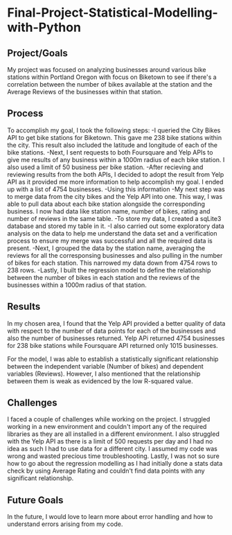 # Final-Project-Statistical-Modelling-with-Python

## Project/Goals
My project was focused on analyzing businesses around various bike stations within Portland Oregon with focus on Biketown to see if there's a correlation between the number of bikes available at the station and the Average Reviews of the businesses within that station.

## Process
To accomplish my goal, I took the following steps: 
-I queried the City Bikes API to get bike stations for Biketown. This gave me 238 bike stations within the city. This result also included the latitude and longitude of each of the bike stations. -Next, I sent requests to both Foursquare and Yelp APIs to give me results of any business within a 1000m radius of each bike station. I also used a limit of 50 business per bike station. -After recieving and reviewing results from the both APIs, I decided to adopt the result from Yelp API as it provided me more information to help accomplish my goal. I ended up with a list of 4754 businesses. -Using this information -My next step was to merge data from the city bikes and the Yelp API into one. This way, I was able to pull data about each bike station alongside the corresponding business. I now had data like station name, number of bikes, rating and number of reviews in the same table. 
-To store my data, I created a sqLite3 database and stored my table in it. -I also carried out some exploratory data analysis on the data to help me understand the data set and a verification process to ensure my merge was successful and all the required data is present. 
-Next, I grouped the data by the station name, averaging the reviews for all the corresponsing businesses and also pulling in the number of bikes for each station. This narrowed my data down from 4754 rows to 238 rows. -Lastly, I built the regression model to define the relationship between the number of bikes in each station and the reviews of the businesses within a 1000m radius of that station.

## Results
In my chosen area, I found that the Yelp API provided a better quality of data with respect to the number of data points for each of the businesses and also the number of businesses returned. Yelp APi returned 4754 businesses for 238 bike stations while Foursquare API returned only 1015 businesses.

For the model, I was able to establish a statistically significant relationship between the independent variable (Number of bikes) and dependent variables (Reviews). However, I also mentioned that the relationship between them is weak as evidenced by the low R-squared value.

## Challenges 
I faced a couple of challenges while working on the project. I struggled working in a new environment and couldn't import any of the required libraries as they are all installed in a different environment. I also struggled with the Yelp API as there is a limit of 500 requests per day and I had no idea as such I had to use data for a different city. I assumed my code was wrong and wasted precious time troubleshooting. Lastly, I was not so sure how to go about the regression modelling as I had initially done a stats data check by using Average Rating and couldn't find data points with any significant relationship.

## Future Goals
In the future, I would love to learn more about error handling and how to understand errors arising from my code.

